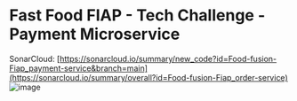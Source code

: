 # Fast Food FIAP - Tech Challenge - Payment Microservice

SonarCloud: [https://sonarcloud.io/summary/new_code?id=Food-fusion-Fiap_payment-service&branch=main](https://sonarcloud.io/summary/overall?id=Food-fusion-Fiap_order-service)
![image](https://github.com/user-attachments/assets/9d390fbc-cec7-41c1-84f5-d864e8069b6e)
